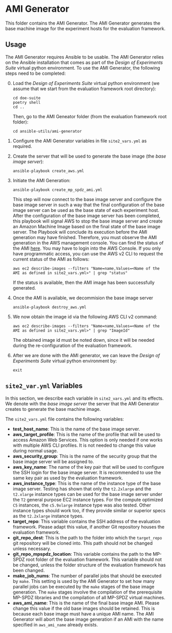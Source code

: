 # AMI Generator

This folder contains the AMI Generator. The AMI Generator generates the base machine image for the experiment hosts 
for the evaluation framework. 

## Usage

The AMI Generator requires Ansible to be usable. The AMI Generator relies on the Ansible installation that 
comes as part of the *Design of Experiments Suite* virtual python environment. To use the AMI Generator, the
following steps need to be completed:

0. Load the *Design of Experiments Suite* virtual python environment (we assume that we start from the evaluation framework root directory):
   ```
   cd doe-suite
   poetry shell
   cd ..
   ``` 

   Then, go to the AMI Geneator folder (from the evaluation framework root folder):
   ```
   cd ansible-utils/ami-generator
   ```
1. Configure the AMI Generator variables in file `site2_vars.yml` as required. 
2. Create the server that will be used to generate the base image (the *base image server*):
   ```
   ansible-playbook create_aws.yml
   ```

3. Initiate the AMI Generation:
   ```
   ansible-playbook create_mp_spdz_ami.yml
   ```

   This step will now connect to the base image server and configure the base image server in such a way that the 
   final configuration of the base image server can be used as the base state of each experiment host.
   After the configuration of the base image server has been completed, this playbook will signal AWS to stop the base image server
   and create an Amazon Machine Image based on the final state of the base image server.
   The Playbook will conclude its execution before the AMI generation may have finished. Therefore, you must observe the
   AMI generation in the AWS management console. You can find the status of the AMI [here](https://eu-central-1.console.aws.amazon.com/ec2/home?region=eu-central-1#Images:visibility=owned-by-me). You may have to login into the AWS Console. 
   If you only have programmatic access, you can use the AWS v2 CLI to request the current status of the AMI as follows:
   ```
   aws ec2 describe-images --filters "Name=name,Values=<Name of the AMI as defined in site2_vars.yml>" | grep "status"
   ```
   If the status is available, then the AMI image has been successfully generated.

4. Once the AMI is available, we decommision the base image server
   ```
   ansible-playbook destroy_aws.yml
   ```

5. We now obtain the image id via the following AWS CLI v2 command:
   ```
   aws ec2 describe-images --filters "Name=name,Values=<Name of the AMI as defined in site2_vars.yml>" | grep "ImageId"
   ```
   The obtained image id must be noted down, since it will be needed during the re-configuration of the evaluation framework. 

6. After we are done with the AMI generator, we can leave the *Design of Experiments Suite* virtual python environment by:
   ```
   exit
   ```

## `site2_var.yml` Variables

In this section, we describe each variable in `site2_vars.yml` and its effects. We denote with the *base image server* the 
server that the AMI Generator creates to generate the base machine image.

The `site2_vars.yml` file contains the following variables:

+ **test_host_name**: This is the name of the base image server.
+ **aws_target_profile**: This is the name of the profile that will be used to access Amazon Web Services. This option is only needed if one works with multiple AWS CLI profiles. It is not needed to change this value during normal usage.
+ **aws_security_group**: This is the name of the security group that the base image server will be assigned to.
+ **aws_key_name**: The name of the key pair that will be used to configure the SSH login for the base image server. It is recommended to use the same key pair as used by the evaluation framework.
+  **aws_instance_type**: This is the name of the instance type of the base image server. Testing has shown that only the `t2.2xlarge` and the `t2.xlarge` instance types can be used for the base image server under the `T2` general purpose EC2 instance types. For the compute optimized `C5` instances, the `c5.9xlarge` instance type was also tested. Other instance types should work too, if they provide similar or superior specs as the `t2.2xlarge` instance types. 
+ **target_repo**: This variable contains the SSH address of the evaluation framework. Please adapt this value, if another Git repository houses the evaluation framework.
+ **git_repo_dest**: This is the path to the folder into which the `target_repo` git repository will be cloned into. This path should not be changed unless necessary.
+ **git_repo_mpspdz_location**: This variable contains the path to the MP-SPDZ root folder of the evaluation framework. This variable
should not be changed, unless the folder structure of the evaluation framework has been changed.
+ **make_job_nums**: The number of parallel jobs that should be executed by `make`. This setting is used by the AMI Generator to
set how many parallel jobs can be executed by the `make` stages of the base image generation. The `make` stages involve the 
compilation of the prerequisite MP-SPDZ libraries and the compilation of all MP-SPDZ virtual machines.
+ **aws_ami_name**: This is the name of the final base image AMI. Please change this value if the old base images should be retained.
This is because each base image must have a unique AMI name. The AMI Generator will abort the base image generation if an AMI 
with the name specified in `aws_ami_name` already exists.